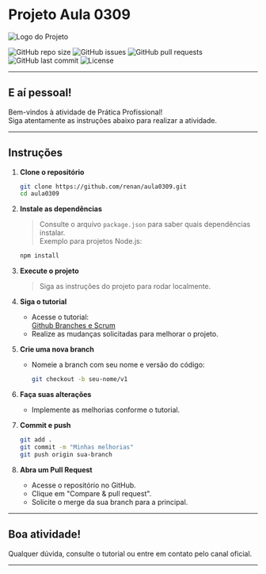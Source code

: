# Projeto Aula 0309

![Logo do Projeto](https://cdn-icons-png.flaticon.com/512/1055/1055687.png)

![GitHub repo size](https://img.shields.io/github/repo-size/renan/aula0309)
![GitHub issues](https://img.shields.io/github/issues/renan/aula0309)
![GitHub pull requests](https://img.shields.io/github/issues-pr/renan/aula0309)
![GitHub last commit](https://img.shields.io/github/last-commit/renan/aula0309)
![License](https://img.shields.io/github/license/renan/aula0309)

---

## E aí pessoal!

Bem-vindos à atividade de Prática Profissional!  
Siga atentamente as instruções abaixo para realizar a atividade.

---

## Instruções

1. **Clone o repositório**
    ```bash
    git clone https://github.com/renan/aula0309.git
    cd aula0309
    ```

2. **Instale as dependências**
    > Consulte o arquivo `package.json` para saber quais dependências instalar.  
    > Exemplo para projetos Node.js:
    ```bash
    npm install
    ```

3. **Execute o projeto**
    > Siga as instruções do projeto para rodar localmente.

4. **Siga o tutorial**
    - Acesse o tutorial:  
      [Github Branches e Scrum](https://escolaindustrial.notion.site/Github-Branches-e-Scrum-2632d8e9407780fe84f0f2684ea14a8f?source=copy_link)
    - Realize as mudanças solicitadas para melhorar o projeto.

5. **Crie uma nova branch**
    - Nomeie a branch com seu nome e versão do código:
      ```bash
      git checkout -b seu-nome/v1
      ```

6. **Faça suas alterações**
    - Implemente as melhorias conforme o tutorial.

7. **Commit e push**
    ```bash
    git add .
    git commit -m "Minhas melhorias"
    git push origin sua-branch
    ```

8. **Abra um Pull Request**
    - Acesse o repositório no GitHub.
    - Clique em "Compare & pull request".
    - Solicite o merge da sua branch para a principal.

---

## Boa atividade!

Qualquer dúvida, consulte o tutorial ou entre em contato pelo canal oficial.

---